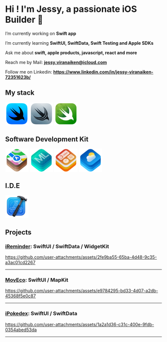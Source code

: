 # Hi ! I'm Jessy, a passionate iOS Builder 

I’m currently working on **Swift app**

I’m currently learning **SwiftUI, SwiftData, Swift Testing and Apple SDKs**

Ask me about **swift, apple products, javascript, react and more**

Reach me by Mail: **jessy.viranaiken@icloud.com**
  
Follow me on Linkedin: **https://www.linkedin.com/in/jessy-viranaiken-72351623b/**

## My stack

<a href="https://developer.apple.com/xcode/swiftui/"> 
  <img src="https://raw.githubusercontent.com/CardinalJV/CardinalJV/main/assets/logo-swift/swiftui-96x96_2x.png" alt="Logo SwiftUI" title="SwiftUI" width="75" height="75"/></a>
<a href="https://developer.apple.com/xcode/swiftdata/">
  <img src="https://raw.githubusercontent.com/CardinalJV/CardinalJV/main/assets/logo-swift/swiftdata-96x96_2x.png" alt="Logo SwiftData" title="SwiftData" width="75" height="75"/></a>
<a href="https://developer.apple.com/xcode/swift-testing/">
  <img src="https://raw.githubusercontent.com/CardinalJV/CardinalJV/main/assets/logo-swift/swift-testing-96x96_2x.png" alt="Logo Swift Testing" title="Swift Testing" width="75" height="75"/></a>

## Software Development Kit

<a href="https://developer.apple.com/documentation/mapkit/">
  <img src="https://raw.githubusercontent.com/CardinalJV/CardinalJV/main/assets/logo-swift/mapkit-96x96_2x.png" alt="Logo MapKit" title="MapKit" width="75" height="75"/></a>
<a href="https://developer.apple.com/machine-learning/core-ml/">
  <img src="https://raw.githubusercontent.com/CardinalJV/CardinalJV/main/assets/logo-swift/core-ml-128x128_2x.png" alt="Logo CoreML" title="CoreML" width="75" height="75"/></a>
<a href="https://developer.apple.com/widgets/">
  <img src="https://raw.githubusercontent.com/CardinalJV/CardinalJV/main/assets/logo-swift/widgetkit-96x96_2x.png" alt="Logo WidgetKit" title="WidgetKit" width="75" height="75"/></a>
<a href="https://developer.apple.com/weatherkit/">
  <img src="https://raw.githubusercontent.com/CardinalJV/CardinalJV/main/assets/logo-swift/weatherkit-96x96_2x.png" alt="Logo WeatherKit" title="WeatherKit" width="75" height="75"/></a>

## I.D.E

<a href="https://developer.apple.com/xcode/"> 
  <img src="https://raw.githubusercontent.com/CardinalJV/CardinalJV/main/assets/logo-swift/xcode-12-96x96_2x.png" alt="Logo Xcode" title="Xcode" width="75" height="75"/>
</a>

## Projects

<h3><a href="https://github.com/CardinalJV/iReminder">iReminder</a>: SwiftUI / SwiftData / WidgetKit</h3>

https://github.com/user-attachments/assets/2fe9ba55-65ba-4d48-9c35-a3ac01cd2267

---

<h3><a href="https://github.com/CardinalJV/MovEco">MovEco</a>: SwiftUI / MapKit</h3>

https://github.com/user-attachments/assets/e9784295-bd33-4d07-a2db-45368f5e0c87

---

<h3><a href="https://github.com/CardinalJV/iPokedex">iPokedex</a>: SwiftUI / SwiftData</h3>

https://github.com/user-attachments/assets/1a2a1d36-c31c-400e-9fdb-0354abed53da

---
